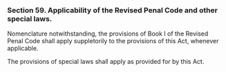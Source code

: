 ### Section 59. Applicability of the Revised Penal Code and other special laws.

Nomenclature notwithstanding, the provisions of Book I of the Revised Penal Code shall apply suppletorily to the provisions of this Act, whenever applicable.

The provisions of special laws shall apply as provided for by this Act.
